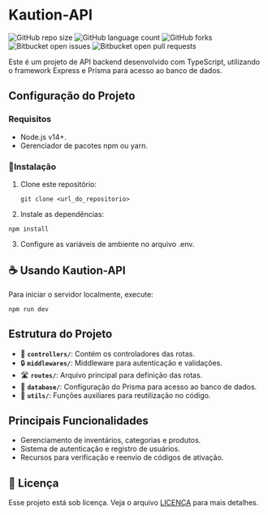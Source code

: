 # Kaution-API

![GitHub repo size](https://img.shields.io/github/repo-size/iuricode/README-template?style=for-the-badge)
![GitHub language count](https://img.shields.io/github/languages/count/iuricode/README-template?style=for-the-badge)
![GitHub forks](https://img.shields.io/github/forks/iuricode/README-template?style=for-the-badge)
![Bitbucket open issues](https://img.shields.io/bitbucket/issues/iuricode/README-template?style=for-the-badge)
![Bitbucket open pull requests](https://img.shields.io/bitbucket/pr-raw/iuricode/README-template?style=for-the-badge)

Este é um projeto de API backend desenvolvido com TypeScript, utilizando o framework Express e Prisma para acesso ao banco de dados.

## **Configuração do Projeto**

### **Requisitos**

- Node.js v14+.
- Gerenciador de pacotes npm ou yarn.

### 🚀**Instalação**

1. Clone este repositório:

   ```
   git clone <url_do_repositorio>

   ```

2. Instale as dependências:

```
npm install
```

3. Configure as variáveis de ambiente no arquivo .env.

## ☕ Usando Kaution-API
Para iniciar o servidor localmente, execute:

```
npm run dev
```

## **Estrutura do Projeto**
- 📂 **`controllers/`**: Contém os controladores das rotas.
- 🔒 **`middlewares/`**: Middleware para autenticação e validações.
- 🛣️ **`routes/`**: Arquivo principal para definição das rotas.
- 💾 **`database/`**: Configuração do Prisma para acesso ao banco de dados.
- 🔧 **`utils/`**: Funções auxiliares para reutilização no código.

## **Principais Funcionalidades**
 - Gerenciamento de inventários, categorias e  produtos.
- Sistema de autenticação e registro de usuários.
- Recursos para verificação e reenvio de códigos de ativação.

## 📝 Licença

Esse projeto está sob licença. Veja o arquivo [LICENÇA](LICENSE.md) para mais detalhes.
